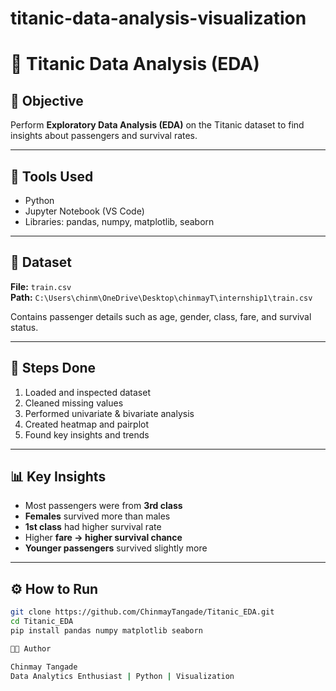 # titanic-data-analysis-visualization
# 🚢 Titanic Data Analysis (EDA)

## 🎯 Objective
Perform **Exploratory Data Analysis (EDA)** on the Titanic dataset to find insights about passengers and survival rates.

---

## 🧰 Tools Used
- Python  
- Jupyter Notebook (VS Code)  
- Libraries: pandas, numpy, matplotlib, seaborn

---

## 📂 Dataset
**File:** `train.csv`  
**Path:** `C:\Users\chinm\OneDrive\Desktop\chinmayT\internship1\train.csv`

Contains passenger details such as age, gender, class, fare, and survival status.

---

## 🚀 Steps Done
1. Loaded and inspected dataset  
2. Cleaned missing values  
3. Performed univariate & bivariate analysis  
4. Created heatmap and pairplot  
5. Found key insights and trends

---

## 📊 Key Insights
- Most passengers were from **3rd class**  
- **Females** survived more than males  
- **1st class** had higher survival rate  
- Higher **fare → higher survival chance**  
- **Younger passengers** survived slightly more  

---

## ⚙️ How to Run
```bash
git clone https://github.com/ChinmayTangade/Titanic_EDA.git
cd Titanic_EDA
pip install pandas numpy matplotlib seaborn

👨‍💻 Author

Chinmay Tangade
Data Analytics Enthusiast | Python | Visualization
